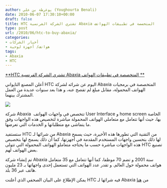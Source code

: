 ```yaml
---
author: يوغرطة بن علي (Youghourta Benali)
date: 2010-06-07 17:30:10+00:00
draft: false
title: HTC تشتري الشركة الفرنسية Abaxia المتخصصة في تطبيقات الهواتف
type: post
url: /2010/06/htc-to-buy-abaxia/
categories:
- أخبار الشركات
- هواتف/ أجهزة لوحية
tags:
- Abaxia
- HTC
---
```


[**HTC تشتري الشركة الفرنسية Abaxia المتخصصة في تطبيقات الهواتف **](https://www.it-scoop.com/2010/06/HTC-to-Buy-Abaxia)


أعلن المصنع التايواني HTC اليوم عن شرائه لشركة Abaxia المتخصصة في برمجيات الهواتف المحمولة، مقابل مبلغ لم تفصح عنه، و هذا بعد سنوات عديدة من العمل المشترك بينهما.

[![](https://www.it-scoop.com/wp-content/uploads/2010/06/abaxia-logo.jpg)
](https://www.it-scoop.com/2010/06/HTC-to-Buy-Abaxia)

شركة Abaxia  تتخصص في واجهات الهواتف User Interface و home screen الخاصة بها، حيث أنها تتعامل مع متعاملي الهواتف المحمولة مباشرة لتخصيص هذه الواجهات وفق ما يتماشى مع متطلباتها و الخدمات التي تعرضها.

ستستفيد HTC من شرائها لـ Abaxia من التقنية التي تطورها هذه الأخيرة، حيث يسمح لها ذلك بتحسين واجهات المستخدم المقدمة في أجهزتها، كما أن ذلك يسمح لها بتخصيص هذه الواجهات مباشرة حسب ما يحتاجه متعاملو الهواتف المحمولة التي تتولى HTC تصنيع بعض الهواتف لهم.

تم إنشاء شركة Abaxia سنة 2001 و تضم 70 موظفا، كما أنها تتعامل مع 35 متعامل هواتف محمولة حول العالم. و تقدر عدد الهواتف التي تستعمل إحدى واجهاتها بـ 23 مليون هاتف عبر 36 بلد.

يمكن الإطلاع على البيان الصحفي الذي أعلنت HTC فيه شرائها لـ Abaxia من [هنا](http://www.htc.com/fr/press.aspx?id=132642&lang=1033)
